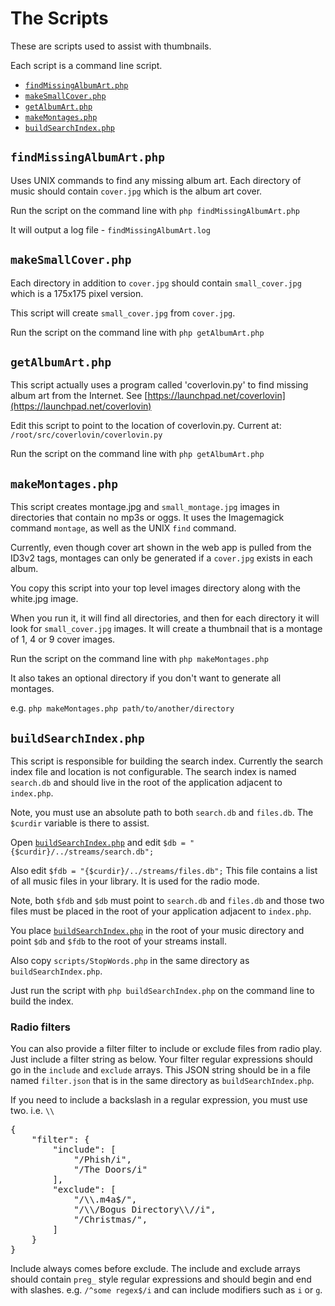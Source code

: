 The Scripts
===========
These are scripts used to assist with thumbnails.

Each script is a command line script.

* [`findMissingAlbumArt.php`](findMissingAlbumArt.php)
* [`makeSmallCover.php`](makeSmallCover.php)
* [`getAlbumArt.php`](getAlbumArt.php)
* [`makeMontages.php`](makeMontages.php)
* [`buildSearchIndex.php`](buildSearchIndex.php)


`findMissingAlbumArt.php`
-------------------------
Uses UNIX commands to find any missing album art. Each directory of music should
contain `cover.jpg` which is the album art cover.

Run the script on the command line with `php findMissingAlbumArt.php`

It will output a log file - `findMissingAlbumArt.log`


`makeSmallCover.php`
--------------------
Each directory in addition to `cover.jpg` should contain `small_cover.jpg` which is a 175x175 pixel version.

This script will create `small_cover.jpg` from `cover.jpg`.

Run the script on the command line with `php getAlbumArt.php`


`getAlbumArt.php`
-----------------
This script actually uses a program called 'coverlovin.py' to find missing album art from the Internet.
See [https://launchpad.net/coverlovin](https://launchpad.net/coverlovin)

Edit this script to point to the location of coverlovin.py. Current at: `/root/src/coverlovin/coverlovin.py`

Run the script on the command line with `php getAlbumArt.php`


`makeMontages.php`
-----------------
This script creates montage.jpg and `small_montage.jpg` images in directories that contain no mp3s or oggs.
It uses the Imagemagick command `montage`, as well as the UNIX `find` command.

Currently, even though cover art shown in the web app is pulled from the ID3v2 tags, montages can only be
generated if a `cover.jpg` exists in each album.

You copy this script into your top level images directory along with the white.jpg image.

When you run it, it will find all directories, and then for each directory it will look for `small_cover.jpg`
images. It will create a thumbnail that is a montage of 1, 4 or 9 cover images.

Run the script on the command line with `php makeMontages.php`

It also takes an optional directory if you don't want to generate all montages.

e.g. `php makeMontages.php path/to/another/directory`


`buildSearchIndex.php`
----------------------
This script is responsible for building the search index. Currently the search index file and location is
not configurable. The search index is named `search.db` and should live in the root of the application
adjacent to `index.php`.

Note, you must use an absolute path to both `search.db` and `files.db`. The `$curdir` variable is there
to assist.

Open [`buildSearchIndex.php`](buildSearchIndex.php) and edit `$db = "{$curdir}/../streams/search.db";`

Also edit `$fdb = "{$curdir}/../streams/files.db";` This file contains a list of all music files in your
library. It is used for the radio mode.

Note, both `$fdb` and `$db` must point to `search.db` and `files.db` and those two files must be placed
in the root of your application adjacent to `index.php`.

You place [`buildSearchIndex.php`](buildSearchIndex.php) in the root of your music directory and point 
`$db` and `$fdb` to the root of your streams install.

Also copy `scripts/StopWords.php` in the same directory as `buildSearchIndex.php`.

Just run the script with `php buildSearchIndex.php` on the command line to build the index.

### Radio filters

You can also provide a filter filter to include or exclude files from radio play. Just include a filter
string as below. Your filter regular expressions should go in the `include` and `exclude` arrays. This
JSON string should be in a file named `filter.json` that is in the same directory as `buildSearchIndex.php`.

If you need to include a backslash in a regular expression, you must use two. i.e. `\\`

<pre>
{
    "filter": {
        "include": [
            "/Phish/i",
            "/The Doors/i"
        ],
        "exclude": [
            "/\\.m4a$/",
            "/\\/Bogus Directory\\//i",
            "/Christmas/",
        ]
    }
}
</pre>

Include always comes before exclude. The include and exclude arrays should contain `preg_` style regular 
expressions and should begin and end with slashes. e.g. `/^some regex$/i` and can include modifiers such 
as `i` or `g`.

